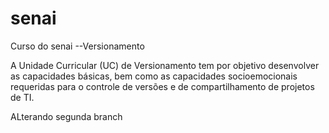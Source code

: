 # senai
Curso  do senai --Versionamento

A Unidade Curricular (UC) de Versionamento tem por objetivo desenvolver as capacidades básicas, bem como as capacidades socioemocionais requeridas para o controle de versões e de compartilhamento de projetos de TI.

ALterando segunda branch
